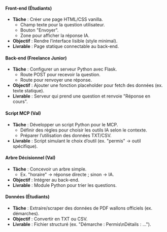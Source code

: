 #### **Front-end (Étudiants)**

- **Tâche** : Créer une page HTML/CSS vanilla.
    - Champ texte pour la question utilisateur.
    - Bouton "Envoyer".
    - Zone pour afficher la réponse IA.
- **Objectif** : Rendre l’interface lisible (style minimal).
- **Livrable** : Page statique connectable au back-end.

#### **Back-end (Freelance Junior)**

- **Tâche** : Configurer un serveur Python avec Flask.
    - Route POST pour recevoir la question.
    - Route pour renvoyer une réponse.
- **Objectif** : Ajouter une fonction placeholder pour fetch des données (ex. texte statique).
- **Livrable** : Serveur qui prend une question et renvoie "Réponse en cours".

#### **Script MCP (Val)**

- **Tâche** : Développer un script Python pour le MCP.
    - Définir des règles pour choisir les outils IA selon le contexte.
    - Préparer l’utilisation des données TXT/CSV.
- **Livrable** : Script simulant le choix d’outil (ex. "permis" → outil spécifique).

#### **Arbre Décisionnel (Val)**

- **Tâche** : Concevoir un arbre simple.
    - Ex. "horaire" → réponse directe ; sinon → IA.
- **Objectif** : Intégrer au back-end.
- **Livrable** : Module Python pour trier les questions.

#### **Données (Étudiants)**

- **Tâche** : Extraire/scraper des données de PDF wallons officiels (ex. démarches).
- **Objectif** : Convertir en TXT ou CSV.
- **Livrable** : Fichier structuré (ex. "Démarche : Permis\nDétails : ...").